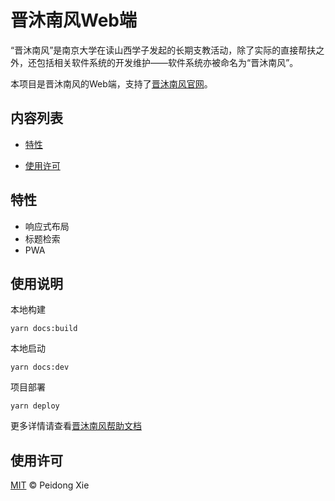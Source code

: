 # 晋沐南风Web端

“晋沐南风”是南京大学在读山西学子发起的长期支教活动，除了实际的直接帮扶之外，还包括相关软件系统的开发维护——软件系统亦被命名为“晋沐南风”。

本项目是晋沐南风的Web端，支持了[晋沐南风官网](https://southwind.peaceandlove.top)。

## 内容列表

- [特性](#特性)

- [使用许可](#使用许可)

## 特性

- 响应式布局
- 标题检索
- PWA

## 使用说明

本地构建

``` shell
yarn docs:build
```

本地启动

``` shell
yarn docs:dev
```

项目部署
``` shell
yarn deploy
```

更多详情请查看[晋沐南风帮助文档](https://southwind.peaceandlove.top/help)

## 使用许可

[MIT](LICENSE) © Peidong Xie
